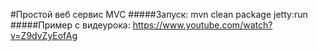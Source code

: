 #Простой веб сервис MVC 
#####Запуск: mvn clean package jetty:run
#####Пример с видеурока:
https://www.youtube.com/watch?v=Z9dvZyEofAg